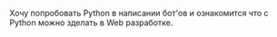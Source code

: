 Хочу попробовать Python в написании бот'ов и ознакомится что с Python можно зделать в Web разработке. 